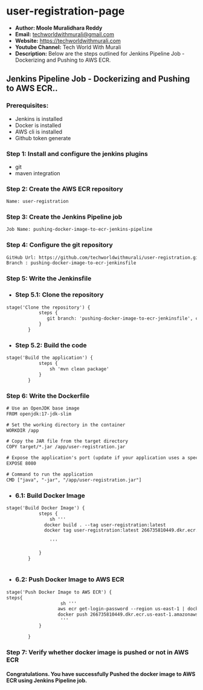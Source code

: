 # user-registration-page
+ <b>Author: Moole Muralidhara Reddy</b></br>
+ <b>Email:</b> techworldwithmurali@gmail.com</br>
+ <b>Website:</b> https://techworldwithmurali.com </br>
+ <b>Youtube Channel:</b> Tech World With Murali</br>
+ <b>Description:</b> Below are the steps outlined for Jenkins Pipeline Job - Dockerizing and Pushing to AWS ECR.</br>

## Jenkins Pipeline Job - Dockerizing and Pushing to AWS ECR..

### Prerequisites:
+ Jenkins is installed
+ Docker is installed
+ AWS cli is installed
+ Github token generate

### Step 1: Install and configure the jenkins plugins
 + git
 + maven integration

### Step 2: Create the AWS ECR repository
```xml
Name: user-registration
```

### Step 3: Create the Jenkins Pipeline job
```xml
Job Name: pushing-docker-image-to-ecr-jenkins-pipeline
```
### Step 4: Configure the git repository
```xml
GitHub Url: https://github.com/techworldwithmurali/user-registration.git
Branch : pushing-docker-image-to-ecr-jenkinsfile
```

### Step 5: Write the Jenkinsfile
  + ### Step 5.1: Clone the repository 
```xml
stage('Clone the repository') {
            steps {
               git branch: 'pushing-docker-image-to-ecr-jenkinsfile', credentialsId: 'github-cred', url: 'https://github.com/techworldwithmurali/user-registration.git'
            }
        }
```
  + ### Step 5.2: Build the code
```xml
stage('Build the application') {
            steps {
                sh 'mvn clean package'
            }
        }
```
### Step 6: Write the Dockerfile
```xml
# Use an OpenJDK base image
FROM openjdk:17-jdk-slim

# Set the working directory in the container
WORKDIR /app

# Copy the JAR file from the target directory
COPY target/*.jar /app/user-registration.jar

# Expose the application's port (update if your application uses a specific port)
EXPOSE 8080

# Command to run the application
CMD ["java", "-jar", "/app/user-registration.jar"]

```
  + ### 6.1: Build Docker Image
```xml
stage('Build Docker Image') {
            steps {
                sh '''
              docker build . --tag user-registration:latest
              docker tag user-registration:latest 266735810449.dkr.ecr.us-east-1.amazonaws.com/user-registration:latest
                
                '''
                
            }
        }
   
```
+ ### 6.2: Push Docker Image to AWS ECR

```xml
stage('Push Docker Image to AWS ECR') {
steps{
                    sh '''
                   aws ecr get-login-password --region us-east-1 | docker login --username AWS --password-stdin 266735810449.dkr.ecr.us-east-1.amazonaws.com
                   docker push 266735810449.dkr.ecr.us-east-1.amazonaws.com/user-registration:latest
                    '''
            } 

        }
```


### Step 7: Verify whether docker image is pushed or not in AWS ECR

#### Congratulations. You have successfully Pushed the docker image to AWS ECR using Jenkins Pipeline job.

